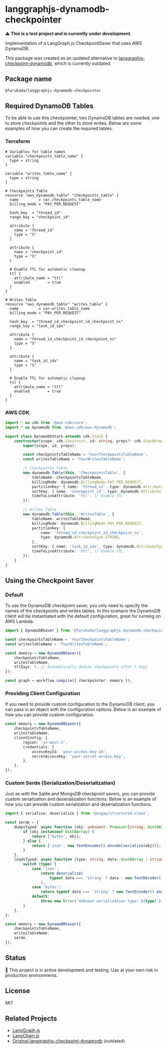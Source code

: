 # langgraphjs-dynamodb-checkpointer

⚠️ **This is a test project and is currently under development.**

Implementation of a LangGraph.js CheckpointSaver that uses AWS DynamoDB.

This package was created as an updated alternative to [langgraphjs-checkpoint-dynamodb](https://github.com/researchwiseai/langgraphjs-checkpoint-dynamodb), which is currently outdated.

## Package name

```bash
@farukada/langgraphjs-dynamodb-checkpointer
```

## Required DynamoDB Tables

To be able to use this checkpointer, two DynamoDB tables are needed, one to store
checkpoints and the other to store writes. Below are some examples of how you
can create the required tables.

### Terraform

```hcl
# Variables for table names
variable "checkpoints_table_name" {
  type = string
}

variable "writes_table_name" {
  type = string
}

# Checkpoints Table
resource "aws_dynamodb_table" "checkpoints_table" {
  name         = var.checkpoints_table_name
  billing_mode = "PAY_PER_REQUEST"

  hash_key  = "thread_id"
  range_key = "checkpoint_id"

  attribute {
    name = "thread_id"
    type = "S"
  }

  attribute {
    name = "checkpoint_id"
    type = "S"
  }

  # Enable TTL for automatic cleanup
  ttl {
    attribute_name = "ttl"
    enabled        = true
  }
}

# Writes Table
resource "aws_dynamodb_table" "writes_table" {
  name         = var.writes_table_name
  billing_mode = "PAY_PER_REQUEST"

  hash_key  = "thread_id_checkpoint_id_checkpoint_ns"
  range_key = "task_id_idx"

  attribute {
    name = "thread_id_checkpoint_id_checkpoint_ns"
    type = "S"
  }

  attribute {
    name = "task_id_idx"
    type = "S"
  }

  # Enable TTL for automatic cleanup
  ttl {
    attribute_name = "ttl"
    enabled        = true
  }
}
```

### AWS CDK

```typescript
import * as cdk from '@aws-cdk/core';
import * as dynamodb from '@aws-cdk/aws-dynamodb';

export class DynamoDbStack extends cdk.Stack {
    constructor(scope: cdk.Construct, id: string, props?: cdk.StackProps) {
        super(scope, id, props);

        const checkpointsTableName = 'YourCheckpointsTableName';
        const writesTableName = 'YourWritesTableName';

        // Checkpoints Table
        new dynamodb.Table(this, 'CheckpointsTable', {
            tableName: checkpointsTableName,
            billingMode: dynamodb.BillingMode.PAY_PER_REQUEST,
            partitionKey: { name: 'thread_id', type: dynamodb.AttributeType.STRING },
            sortKey: { name: 'checkpoint_id', type: dynamodb.AttributeType.STRING },
            timeToLiveAttribute: 'ttl', // Enable TTL
        });

        // Writes Table
        new dynamodb.Table(this, 'WritesTable', {
            tableName: writesTableName,
            billingMode: dynamodb.BillingMode.PAY_PER_REQUEST,
            partitionKey: {
                name: 'thread_id_checkpoint_id_checkpoint_ns',
                type: dynamodb.AttributeType.STRING,
            },
            sortKey: { name: 'task_id_idx', type: dynamodb.AttributeType.STRING },
            timeToLiveAttribute: 'ttl', // Enable TTL
        });
    }
}

```

## Using the Checkpoint Saver

### Default

To use the DynamoDB checkpoint saver, you only need to specify the names of
the checkpoints and writes tables. In this scenario the DynamoDB client will
be instantiated with the default configuration, great for running on AWS Lambda.

```typescript
import { DynamoDBSaver } from '@farukada/langgraphjs-dynamodb-checkpointer';

const checkpointsTableName = 'YourCheckpointsTableName';
const writesTableName = 'YourWritesTableName';

const memory = new DynamoDBSaver({
    checkpointsTableName,
    writesTableName,
    ttlDays: 7, // Automatically delete checkpoints after 7 days
});

const graph = workflow.compile({ checkpointer: memory });

```

### Providing Client Configuration

If you need to provide custom configuration to the DynamoDB client, you can
pass in an object with the configuration options. Below is an example of how
you can provide custom configuration.

```typescript
const memory = new DynamoDBSaver({
    checkpointsTableName,
    writesTableName,
    clientConfig: {
        region: 'us-west-2',
        credentials: {
            accessKeyId: 'your-access-key-id',
            secretAccessKey: 'your-secret-access-key',
        },
    },
});
```

### Custom Serde (Serialization/Deserialization)

Just as with the Sqlite and MongoDB checkpoint savers, you can provide custom
serialization and deserialization functions. Below is an example of how you can
provide custom serialization and deserialization functions.

```typescript
import { serialize, deserialize } from '@ungap/structured-clone';

const serde = {
    dumpsTyped: async function (obj: unknown): Promise<[string, Uint8Array]> {
        if (obj instanceof Uint8Array) {
            return ['bytes', obj];
        } else {
            return ['json', new TextEncoder().encode(serialize(obj))];
        }
    },
    loadsTyped: async function (type: string, data: Uint8Array | string): Promise<unknown> {
        switch (type) {
            case 'json':
                return deserialize(
                    typeof data === 'string' ? data : new TextDecoder().decode(data)
                );
            case 'bytes':
                return typeof data === 'string' ? new TextEncoder().encode(data) : data;
            default:
                throw new Error(`Unknown serialization type: ${type}`);
        }
    },
};

const memory = new DynamoDBSaver({
    checkpointsTableName,
    writesTableName,
    serde,
});
```

## Status

🚧 This project is in active development and testing. Use at your own risk in production environments.

## License

MIT

## Related Projects

- [LangGraph.js](https://github.com/langchain-ai/langgraphjs)
- [LangChain.js](https://github.com/langchain-ai/langchainjs)
- [Original langgraphjs-checkpoint-dynamodb](https://github.com/researchwiseai/langgraphjs-checkpoint-dynamodb) (outdated)
